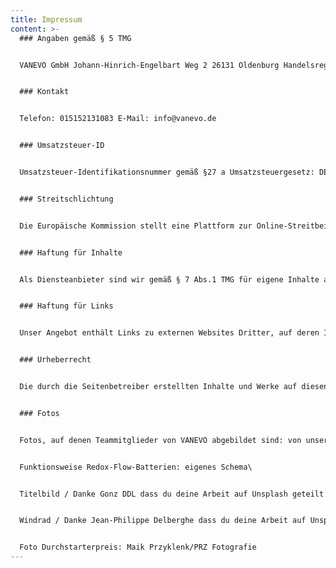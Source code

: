 ```yaml
---
title: Impressum
content: >-
  ### Angaben gemäß § 5 TMG


  VANEVO GmbH Johann-Hinrich-Engelbart Weg 2 26131 Oldenburg Handelsregister: HRB 213671 Registergericht: AG Oldenburg Vertreten durch: Dr. Jan grosse Austing 


  ### Kontakt


  Telefon: 015152131083 E-Mail: info@vanevo.de


  ### Umsatzsteuer-ID


  Umsatzsteuer-Identifikationsnummer gemäß §27 a Umsatzsteuergesetz: DE321256133


  ### Streitschlichtung


  Die Europäische Kommission stellt eine Plattform zur Online-Streitbeilegung (OS) bereit: https://ec.europa.eu/consumers/odr. Unsere E-Mail-Adresse finden Sie oben im Impressum. Wir sind nicht bereit oder verpflichtet, an Streitbeilegungsverfahren vor einer Verbraucherschlichtungsstelle teilzunehmen.


  ### Haftung für Inhalte


  Als Diensteanbieter sind wir gemäß § 7 Abs.1 TMG für eigene Inhalte auf diesen Seiten nach den allgemeinen Gesetzen verantwortlich. Nach §§ 8 bis 10 TMG sind wir als Diensteanbieter jedoch nicht verpflichtet, übermittelte oder gespeicherte fremde Informationen zu überwachen oder nach Umständen zu forschen, die auf eine rechtswidrige Tätigkeit hinweisen. Verpflichtungen zur Entfernung oder Sperrung der Nutzung von Informationen nach den allgemeinen Gesetzen bleiben hiervon unberührt. Eine diesbezügliche Haftung ist jedoch erst ab dem Zeitpunkt der Kenntnis einer konkreten Rechtsverletzung möglich. Bei Bekanntwerden von entsprechenden Rechtsverletzungen werden wir diese Inhalte umgehend entfernen.


  ### Haftung für Links


  Unser Angebot enthält Links zu externen Websites Dritter, auf deren Inhalte wir keinen Einfluss haben. Deshalb können wir für diese fremden Inhalte auch keine Gewähr übernehmen. Für die Inhalte der verlinkten Seiten ist stets der jeweilige Anbieter oder Betreiber der Seiten verantwortlich. Die verlinkten Seiten wurden zum Zeitpunkt der Verlinkung auf mögliche Rechtsverstöße überprüft. Rechtswidrige Inhalte waren zum Zeitpunkt der Verlinkung nicht erkennbar. Eine permanente inhaltliche Kontrolle der verlinkten Seiten ist jedoch ohne konkrete Anhaltspunkte einer Rechtsverletzung nicht zumutbar. Bei Bekanntwerden von Rechtsverletzungen werden wir derartige Links umgehend entfernen.


  ### Urheberrecht


  Die durch die Seitenbetreiber erstellten Inhalte und Werke auf diesen Seiten unterliegen dem deutschen Urheberrecht. Die Vervielfältigung, Bearbeitung, Verbreitung und jede Art der Verwertung außerhalb der Grenzen des Urheberrechtes bedürfen der schriftlichen Zustimmung des jeweiligen Autors bzw. Erstellers. Downloads und Kopien dieser Seite sind nur für den privaten, nicht kommerziellen Gebrauch gestattet. Soweit die Inhalte auf dieser Seite nicht vom Betreiber erstellt wurden, werden die Urheberrechte Dritter beachtet. Insbesondere werden Inhalte Dritter als solche gekennzeichnet. Sollten Sie trotzdem auf eine Urheberrechtsverletzung aufmerksam werden, bitten wir um einen entsprechenden Hinweis. Bei Bekanntwerden von Rechtsverletzungen werden wir derartige Inhalte umgehend entfernen. Die Urheber der Fotos auf der Webseite sind in der Regel beim Klick auf das Foto in der LightBox angegeben (Quelle Startseite: iStock). Die VANEVO GmbH hat Berechtigungen und Lizenzen zur Nutzung von Bildern mit externer Urheberschaft vorliegen.


  ### Fotos


  Fotos, auf denen Teammitglieder von VANEVO abgebildet sind: von unserem Fotografen vom Foto- und Bilderwerk - www.bilderwerk.org\


  Funktionsweise Redox-Flow-Batterien: eigenes Schema\


  Titelbild / Danke Gonz DDL dass du deine Arbeit auf Unsplash geteilt hast.\


  Windrad / Danke Jean-Philippe Delberghe dass du deine Arbeit auf Unsplash geteilt hast.


  Foto Durchstarterpreis: Maik Przyklenk/PRZ Fotografie
---
```

